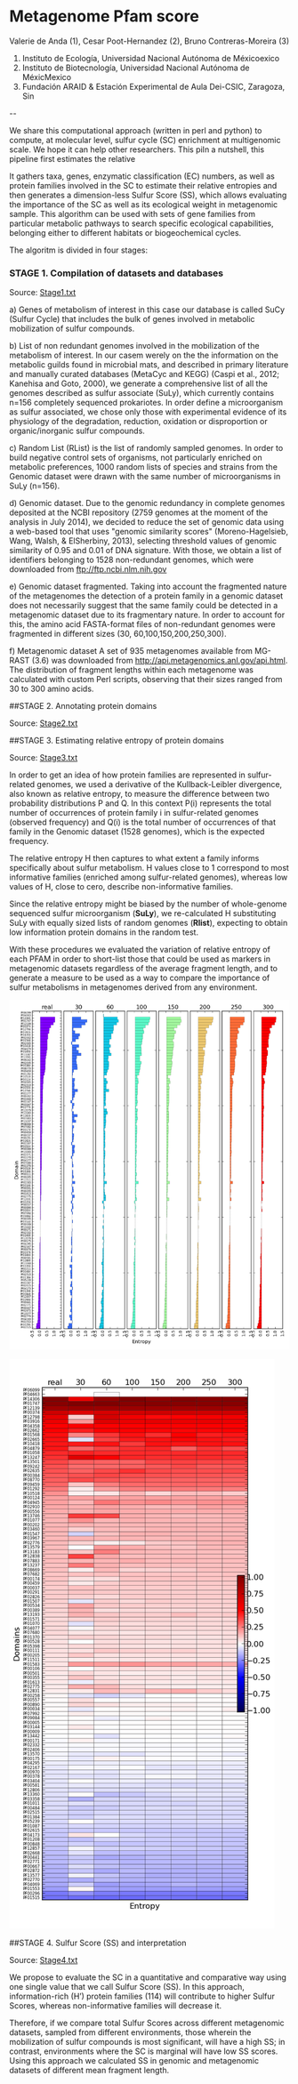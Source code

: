 # Metagenome Pfam score

Valerie de Anda (1), Cesar Poot-Hernandez (2), Bruno Contreras-Moreira (3)

1. Instituto de Ecología, Universidad Nacional Autónoma de Méxicoexico
2. Instituto de Biotecnología, Universidad Nacional Autónoma de MéxicMexico
3. Fundación ARAID & Estación Experimental de Aula Dei-CSIC, Zaragoza, Sin

--

We share this computational approach (written in perl and python) to compute, at molecular level, sulfur cycle (SC) enrichment at multigenomic scale. We hope it can help other researchers. This piIn a nutshell, this pipeline first estimates the relative


It gathers taxa, genes, enzymatic classification (EC) numbers, as well as protein families involved in the SC to estimate their relative entropies and then generates a dimension-less Sulfur Score (SS), which allows evaluating the importance of the SC as well as its ecological weight in metagenomic sample. 
This algorithm can be used with sets of gene families from particular metabolic pathways to search specific ecological capabilities, belonging either to different habitats or biogeochemical cycles. 

The algoritm is divided in four stages:

### STAGE 1. Compilation of datasets and databases 

Source: [Stage1.txt](Stage1.txt)

a) Genes of metabolism of interest in this case our database is called SuCy  (Sulfur Cycle) that includes the bulk of genes involved in metabolic mobilization of sulfur compounds. 

b) List of non redundant  genomes involved in the mobilization of the metabolism of interest. In our casem werely on the the information on the  metabolic guilds found in microbial mats, and described in primary literature and manually curated databases (MetaCyc and KEGG)  (Caspi et al., 2012; Kanehisa and Goto, 2000), we generate a comprehensive list of all the genomes described as sulfur associate (SuLy), which currently contains n=156 completely sequenced prokariotes. In order define a microorganism as sulfur associated, we chose only those with experimental evidence of its physiology of the degradation, reduction, oxidation or disproportion or organic/inorganic sulfur compounds.

c) Random List (RList) is the list of randomly sampled genomes. In order to build negative control sets of organisms, not particularly enriched on metabolic preferences, 1000 random lists of species and strains from the Genomic dataset were drawn with the same number of microorganisms in SuLy (n=156).

d) Genomic dataset.  Due to the genomic redundancy in complete genomes deposited at the NCBI repository (2759 genomes at the moment of the analysis in July 2014), we decided to reduce the set of genomic data using a web-based tool that uses "genomic similarity scores" (Moreno-Hagelsieb, Wang, Walsh, & ElSherbiny, 2013), selecting threshold values of genomic similarity of 0.95 and 0.01 of DNA signature. With those, we obtain a list of identifiers belonging to 1528 non-redundant genomes, which were downloaded from ftp://ftp.ncbi.nlm.nih.gov 

e) Genomic dataset fragmented. Taking into account the fragmented nature of the metagenomes  the detection of a protein family in a genomic dataset does not necessarily suggest that the same family could be detected in a metagenomic dataset due to its fragmentary nature. In order to account for this, the amino acid FASTA-format files of non-redundant genomes were fragmented in different sizes (30, 60,100,150,200,250,300).

f) Metagenomic dataset  A set of 935 metagenomes available from MG-RAST (3.6) was downloaded from http://api.metagenomics.anl.gov/api.html. The distribution of fragment lengths within each metagenome was calculated with custom Perl scripts, observing that their sizes ranged from 30 to 300 amino acids. 

##STAGE 2. Annotating protein domains

Source: [Stage2.txt](Stage2.txt)

##STAGE 3. Estimating relative entropy of protein domains

Source: [Stage3.txt](Stage3.txt)

In order to get an idea of how protein families are represented in sulfur-related genomes, we used a derivative of the Kullback-Leibler divergence, also known as relative entropy, to measure the difference between two probability distributions P and Q. In this context P(i) represents the total number of occurrences of protein family i in sulfur-related genomes 
(observed frequency) and  Q(i) is the total number of occurrences of that family in the Genomic dataset (1528 genomes), which is the expected frequency.  

The relative entropy H then captures to what extent a family informs specifically about sulfur metabolism. H values close to 1 correspond to most informative families (enriched among sulfur-related genomes), whereas low values of H, close to cero, describe non-informative families. 

Since the relative entropy might be biased by the number of whole-genome sequenced sulfur microorganism (**SuLy**), we re-calculated H substituting SuLy with equally sized lists of random genomes (**Rlist**), expecting to obtain low information protein domains in the random test. 

With these procedures we evaluated the variation of relative entropy of each PFAM in order to short-list those that could be used as markers in metagenomic datasets regardless of the average fragment length, and to generate a measure to be used as a way to compare the importance of sulfur metabolisms in metagenomes derived from any environment. 

![legend](data/matrices_pfam_entropies.tab_bar.png)

![legend](data/matrices_pfam_entropies.tab_hmap.png)


##STAGE 4. Sulfur Score (SS) and interpretation

Source: [Stage4.txt](Stage4.txt)

We propose to evaluate the SC in a quantitative and comparative way using one single value that we call Sulfur Score (SS). In this approach, information-rich (H’) protein families (114) will contribute to higher Sulfur Scores, whereas non-informative families will decrease it. 
 
Therefore, if we compare total Sulfur Scores across different metagenomic datasets, sampled from different environments, those wherein the mobilization of sulfur compounds is most significant, will have a high SS; in contrast, environments where the SC is marginal will have low SS scores. Using this approach we calculated SS in genomic and metagenomic datasets of different mean fragment length.

